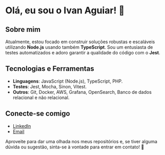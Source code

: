 # Olá, eu sou o Ivan Aguiar! 👋

## Sobre mim
Atualmente, estou focado em construir soluções robustas e escaláveis utilizando **Node.js** usando também **TypeScript**. Sou um entusiasta de testes automatizados e adoro garantir a qualidade do código com o **Jest**.

## Tecnologias e Ferramentas
- **Linguagens**: JavaScript (Node.js), TypeScript, PHP.
- **Testes**: Jest, Mocha, Sinon, Vitest.
- **Outros**: Git, Docker, AWS, Grafana, OpenSearch, Banco de dados relacional e não relacional.


## Conecte-se comigo
- [LinkedIn](https://www.linkedin.com/in/ivan-a-f-aguiar/)
- [Email](mailto:ivnagst@gmail.com)

Aproveite para dar uma olhada nos meus repositórios e, se tiver alguma dúvida ou sugestão, sinta-se à vontade para entrar em contato! 🚀
